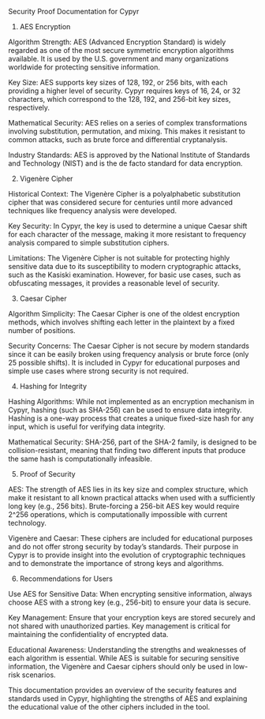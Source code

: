 Security Proof Documentation for Cypyr

1. AES Encryption

Algorithm Strength: AES (Advanced Encryption Standard) is widely regarded as one of the most secure symmetric encryption algorithms available. It is used by the U.S. government and many organizations worldwide for protecting sensitive information.

Key Size: AES supports key sizes of 128, 192, or 256 bits, with each providing a higher level of security. Cypyr requires keys of 16, 24, or 32 characters, which correspond to the 128, 192, and 256-bit key sizes, respectively.

Mathematical Security: AES relies on a series of complex transformations involving substitution, permutation, and mixing. This makes it resistant to common attacks, such as brute force and differential cryptanalysis.

Industry Standards: AES is approved by the National Institute of Standards and Technology (NIST) and is the de facto standard for data encryption.

2. Vigenère Cipher

Historical Context: The Vigenère Cipher is a polyalphabetic substitution cipher that was considered secure for centuries until more advanced techniques like frequency analysis were developed.

Key Security: In Cypyr, the key is used to determine a unique Caesar shift for each character of the message, making it more resistant to frequency analysis compared to simple substitution ciphers.

Limitations: The Vigenère Cipher is not suitable for protecting highly sensitive data due to its susceptibility to modern cryptographic attacks, such as the Kasiski examination. However, for basic use cases, such as obfuscating messages, it provides a reasonable level of security.

3. Caesar Cipher

Algorithm Simplicity: The Caesar Cipher is one of the oldest encryption methods, which involves shifting each letter in the plaintext by a fixed number of positions.

Security Concerns: The Caesar Cipher is not secure by modern standards since it can be easily broken using frequency analysis or brute force (only 25 possible shifts). It is included in Cypyr for educational purposes and simple use cases where strong security is not required.

4. Hashing for Integrity

Hashing Algorithms: While not implemented as an encryption mechanism in Cypyr, hashing (such as SHA-256) can be used to ensure data integrity. Hashing is a one-way process that creates a unique fixed-size hash for any input, which is useful for verifying data integrity.

Mathematical Security: SHA-256, part of the SHA-2 family, is designed to be collision-resistant, meaning that finding two different inputs that produce the same hash is computationally infeasible.

5. Proof of Security

AES: The strength of AES lies in its key size and complex structure, which make it resistant to all known practical attacks when used with a sufficiently long key (e.g., 256 bits). Brute-forcing a 256-bit AES key would require 2^256 operations, which is computationally impossible with current technology.

Vigenère and Caesar: These ciphers are included for educational purposes and do not offer strong security by today’s standards. Their purpose in Cypyr is to provide insight into the evolution of cryptographic techniques and to demonstrate the importance of strong keys and algorithms.

6. Recommendations for Users

Use AES for Sensitive Data: When encrypting sensitive information, always choose AES with a strong key (e.g., 256-bit) to ensure your data is secure.

Key Management: Ensure that your encryption keys are stored securely and not shared with unauthorized parties. Key management is critical for maintaining the confidentiality of encrypted data.

Educational Awareness: Understanding the strengths and weaknesses of each algorithm is essential. While AES is suitable for securing sensitive information, the Vigenère and Caesar ciphers should only be used in low-risk scenarios.

This documentation provides an overview of the security features and standards used in Cypyr, highlighting the strengths of AES and explaining the educational value of the other ciphers included in the tool.

